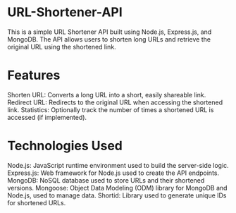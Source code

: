 # URL-Shortener-API

This is a simple URL Shortener API built using Node.js, Express.js, and MongoDB. The API allows users to shorten long URLs and retrieve the original URL using the shortened link.

# Features

Shorten URL: Converts a long URL into a short, easily shareable link.
Redirect URL: Redirects to the original URL when accessing the shortened link.
Statistics: Optionally track the number of times a shortened URL is accessed (if implemented).

# Technologies Used

Node.js: JavaScript runtime environment used to build the server-side logic.
Express.js: Web framework for Node.js used to create the API endpoints.
MongoDB: NoSQL database used to store URLs and their shortened versions.
Mongoose: Object Data Modeling (ODM) library for MongoDB and Node.js, used to manage data.
Shortid: Library used to generate unique IDs for shortened URLs.
